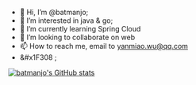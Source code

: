 - 👋 Hi, I’m @batmanjo;
- 👀 I’m interested in java & go;
- 🌱 I’m currently learning Spring Cloud
- 💞️ I’m looking to collaborate on web 
- 📫 How to reach me, email to yanmiao.wu@qq.com
- &#x1F308 ; 

[![batmanjo's GitHub stats](https://github-readme-stats.vercel.app/api?username=batmanjo)](https://github.com/batmanjo/github-readme-stats)
<!---
batmanjo/batmanjo is a ✨ special ✨ repository because its `README.md` (this file) appears on your GitHub profile.
You can click the Preview link to take a look at your changes.
--->
